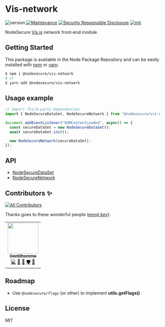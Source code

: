 # Vis-network
![version](https://img.shields.io/badge/dynamic/json.svg?url=https://raw.githubusercontent.com/NodeSecure/vis-network/master/package.json&query=$.version&label=Version)
[![Maintenance](https://img.shields.io/badge/Maintained%3F-yes-green.svg)](https://github.com/NodeSecure/vis-network/commit-activity)
[![Security Responsible Disclosure](https://img.shields.io/badge/Security-Responsible%20Disclosure-yellow.svg)](https://github.com/nodejs/security-wg/blob/master/processes/responsible_disclosure_template.md
)
[![mit](https://img.shields.io/github/license/Naereen/StrapDown.js.svg)](https://github.com/NodeSecure/vis-network/blob/master/LICENSE)

NodeSecure [Vis.js](https://visjs.org/) network front-end module.

## Getting Started

This package is available in the Node Package Repository and can be easily installed with [npm](https://docs.npmjs.com/getting-started/what-is-npm) or [yarn](https://yarnpkg.com).

```bash
$ npm i @nodesecure/vis-network
# or
$ yarn add @nodesecure/vis-network
```

## Usage example

```js
// Import Third-party Dependencies
import { NodeSecureDataSet, NodeSecureNetwork } from "@nodesecure/vis-network";

document.addEventListener("DOMContentLoaded", async() => {
  const secureDataSet = new NodeSecureDataSet();
  await secureDataSet.init();

  new NodeSecureNetwork(secureDataSet);
});
```

## API
- [NodeSecureDataSet](./docs/NodeSecureDataSet.md)
- [NodeSecureNetwork](./docs/NodeSecureNetwork.md)

## Contributors ✨

<!-- ALL-CONTRIBUTORS-BADGE:START - Do not remove or modify this section -->
[![All Contributors](https://img.shields.io/badge/all_contributors-1-orange.svg?style=flat-square)](#contributors-)
<!-- ALL-CONTRIBUTORS-BADGE:END -->

Thanks goes to these wonderful people ([emoji key](https://allcontributors.org/docs/en/emoji-key)):

<!-- ALL-CONTRIBUTORS-LIST:START - Do not remove or modify this section -->
<!-- prettier-ignore-start -->
<!-- markdownlint-disable -->
<table>
  <tr>
    <td align="center"><a href="https://www.linkedin.com/in/thomas-gentilhomme/"><img src="https://avatars.githubusercontent.com/u/4438263?v=4?s=100" width="100px;" alt=""/><br /><sub><b>Gentilhomme</b></sub></a><br /><a href="https://github.com/NodeSecure/vis-network/commits?author=fraxken" title="Code">💻</a> <a href="https://github.com/NodeSecure/vis-network/commits?author=fraxken" title="Documentation">📖</a> <a href="https://github.com/NodeSecure/vis-network/pulls?q=is%3Apr+reviewed-by%3Afraxken" title="Reviewed Pull Requests">👀</a> <a href="#security-fraxken" title="Security">🛡️</a> <a href="https://github.com/NodeSecure/vis-network/issues?q=author%3Afraxken" title="Bug reports">🐛</a></td>
  </tr>
</table>

<!-- markdownlint-restore -->
<!-- prettier-ignore-end -->

<!-- ALL-CONTRIBUTORS-LIST:END -->

## Roadmap
- Use `@nodesecure/flags` (or other) to implement **utils.getFlags()** 

## License
MIT

